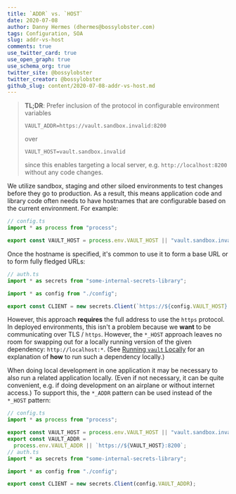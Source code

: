 ```yaml
---
title: `ADDR` vs. `HOST`
date: 2020-07-08
author: Danny Hermes (dhermes@bossylobster.com)
tags: Configuration, SOA
slug: addr-vs-host
comments: true
use_twitter_card: true
use_open_graph: true
use_schema_org: true
twitter_site: @bossylobster
twitter_creator: @bossylobster
github_slug: content/2020-07-08-addr-vs-host.md
---
```


> **TL;DR**: Prefer inclusion of the protocol in configurable environment
> variables
>
> `VAULT_ADDR=https://vault.sandbox.invalid:8200`
>
> over
>
> `VAULT_HOST=vault.sandbox.invalid`
>
> since this enables targeting a local server, e.g. `http://localhost:8200`
> without any code changes.

We utilize sandbox, staging and other siloed environments to test changes
before they go to production. As a result, this means application code and
library code often needs to have hostnames that are configurable based on the
current environment. For example:

```typescript
// config.ts
import * as process from "process";

export const VAULT_HOST = process.env.VAULT_HOST || "vault.sandbox.invalid";
```

Once the hostname is specified, it's common to use it to form a base URL
or to form fully fledged URLs:

```typescript
// auth.ts
import * as secrets from "some-internal-secrets-library";

import * as config from "./config";

export const CLIENT = new secrets.Client(`https://${config.VAULT_HOST}:8200`);
```

However, this approach **requires** the full address to use the `https`
protocol. In deployed environments, this isn't a problem because we **want**
to be communicating over TLS / `https`. However, the `*_HOST` approach leaves
no room for swapping out for a locally running version of the given
dependency: `http://localhost:*`. (See [Running `vault` Locally][1] for
an explanation of **how** to run such a dependency locally.)

When doing local development in one application it may be necessary to also run
a related application locally. (Even if not necessary, it can be quite
convenient, e.g. if doing development on an airplane or without internet
access.) To support this, the `*_ADDR` pattern can be used instead of the
`*_HOST` pattern:

```typescript
// config.ts
import * as process from "process";

export const VAULT_HOST = process.env.VAULT_HOST || "vault.sandbox.invalid";
export const VAULT_ADDR =
  process.env.VAULT_ADDR || `https://${VAULT_HOST}:8200`;
// auth.ts
import * as secrets from "some-internal-secrets-library";

import * as config from "./config";

export const CLIENT = new secrets.Client(config.VAULT_ADDR);
```

[1]: /2020/07/running-vault-locally.html
